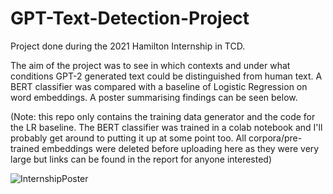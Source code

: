 # GPT-Text-Detection-Project

Project done during the 2021 Hamilton Internship in TCD.

The aim of the project was to see in which contexts and under what conditions GPT-2 generated text could be distinguished from human text. A BERT classifier was compared with a baseline of Logistic Regression on word embeddings. A poster summarising findings can be seen below.

(Note: this repo only contains the training data generator and the code for the LR baseline. The BERT classifier was trained in a colab notebook and I'll probably get around to putting it up at some point too. All corpora/pre-trained embeddings were deleted before uploading here as they were very large but links can be found 
in the report for anyone interested)

![InternshipPoster](https://user-images.githubusercontent.com/70916204/137162932-0bfbac32-e606-4838-874c-d9c2ce857cfb.jpg)

